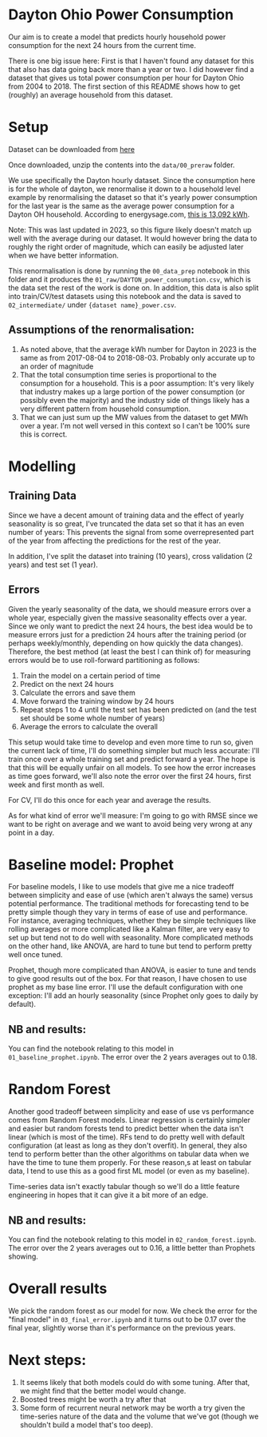 # Dayton Ohio Power Consumption

Our aim is to create a model that predicts hourly household power consumption for the next 24 hours from the current time.

There is one big issue here: First is that I haven't found any dataset for this that also has data going back more than a year or two. I did however find a dataset that gives us total power consumption per hour for Dayton Ohio from 2004 to 2018. The first section of this README shows how to get (roughly) an average household from this dataset.

# Setup

Dataset can be downloaded from [here](https://www.kaggle.com/datasets/robikscube/hourly-energy-consumption)

Once downloaded, unzip the contents into the `data/00_preraw` folder.

We use specifically the Dayton hourly dataset. Since the consumption here is for the whole of dayton, we renormalise it down to a household level example by renormalising the dataset so that it's yearly power consumption for the last year is the same as the average power consumption for a Dayton OH household. According to energysage.com, [this is 13,092 kWh](https://www.energysage.com/local-data/electricity-cost/oh/montgomery-county/dayton/). 

Note: This was last updated in 2023, so this figure likely doesn't match up well with the average during our dataset. It would however bring the data to roughly the right order of magnitude, which can easily be adjusted later when we have better information.

This renormalisation is done by running the `00_data_prep` notebook in this folder and it produces the `01_raw/DAYTON_power_consumption.csv`, which is the data set the rest of the work is done on. In addition, this data is also split into train/CV/test datasets using this notebook and the data is saved to `02_intermediate/` under `{dataset name}_power.csv`.

## Assumptions of the renormalisation:

1. As noted above, that the average kWh number for Dayton in 2023 is the same as from 2017-08-04 to 2018-08-03. Probably only accurate up to an order of magnitude
2. That the total consumption time series is proportional to the consumption for a household. This is a poor assumption: It's very likely that industry makes up a large portion of the power consumption (or possibly even the majority) and the industry side of things likely has a very different pattern from household consumption.
3. That we can just sum up the MW values from the dataset to get MWh over a year. I'm not well versed in this context so I can't be 100% sure this is correct.

# Modelling

## Training Data

Since we have a decent amount of training data and the effect of yearly seasonality is so great, I've truncated the data set so that it has an even number of years: This prevents the signal from some overrepresented part of the year from affecting the predictions for the rest of the year.

In addition, I've split the dataset into training (10 years), cross validation (2 years) and test set (1 year).

## Errors

Given the yearly seasonality of the data, we should measure errors over a whole year, especially given the massive seasonality effects over a year. Since we only want to predict the next 24 hours, the best idea would be to measure errors just for a prediction 24 hours after the training period (or perhaps weekly/monthly, depending on how quickly the data changes). Therefore, the best method (at least the best I can think of) for measuring errors would be to use roll-forward partitioning as follows:

1. Train the model on a certain period of time
2. Predict on the next 24 hours
3. Calculate the errors and save them
4. Move forward the training window by 24 hours
5. Repeat steps 1 to 4 until the test set has been predicted on (and the test set should be some whole number of years)
6. Average the errors to calculate the overall 

This setup would take time to develop and even more time to run so, given the current lack of time, I'll do something simpler but much less accurate: I'll train once over a whole training set and predict forward a year. The hope is that this will be equally unfair on all models. To see how the error increases as time goes forward, we'll also note the error over the first 24 hours, first week and first month as well.

For CV, I'll do this once for each year and average the results.

As for what kind of error we'll measure: I'm going to go with RMSE since we want to be right on average and we want to avoid being very wrong at any point in a day.

# Baseline model: Prophet

For baseline models, I like to use models that give me a nice tradeoff between simplicity and ease of use (which aren't always the same) versus potential performance. The traditional methods for forecasting tend to be pretty simple though they vary in terms of ease of use and performance. For instance, averaging techniques, whether they be simple techniques like rolling averages or more complicated like a Kalman filter, are very easy to set up but tend not to do well with seasonality. More complicated methods on the other hand, like ANOVA, are hard to tune but tend to perform pretty well once tuned. 

Prophet, though more complicated than ANOVA, is easier to tune and tends to give good results out of the box. For that reason, I have chosen to use prophet as my base line error. I'll use the default configuration with one exception: I'll add an hourly seasonality (since Prophet only goes to daily by default).

## NB and results:

You can find the notebook relating to this model in `01_baseline_prophet.ipynb`. The error over the 2 years averages out to 0.18.

# Random Forest

Another good tradeoff between simplicity and ease of use vs performance comes from Random Forest models. Linear regression is certainly simpler and easier but random forests tend to predict better when the data isn't linear (which is most of the time). RFs tend to do pretty well with default configuration (at least as long as they don't overfit). In general, they also tend to perform better than the other algorithms on tabular data when we have the time to tune them properly.  For these reason,s at least on tabular data, I tend to use this as a good first ML model (or even as my baseline). 

Time-series data isn't exactly tabular though so we'll do a little feature engineering in hopes that it can give it a bit more of an edge. 

## NB and results:

You can find the notebook relating to this model in `02_random_forest.ipynb`. The error over the 2 years averages out to 0.16, a little better than Prophets showing.

# Overall results

We pick the random forest as our model for now. We check the error for the "final model" in `03_final_error.ipynb` and it turns out to be 0.17 over the final year, slightly worse than it's performance on the previous years.

# Next steps: 

1. It seems likely that both models could do with some tuning. After that, we might find that the better model would change.
2. Boosted trees might be worth a try after that
3. Some form of recurrent neural network may be worth a try given the time-series nature of the data and the volume that we've got (though we shouldn't build a model that's too deep). 
